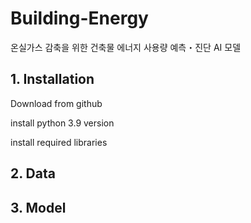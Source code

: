 # Building-Energy
온실가스 감축을 위한 건축물 에너지 사용량 예측・진단 AI 모델 


## 1. Installation
Download from github

install python 3.9 version

install required libraries


## 2. Data
## 3. Model
